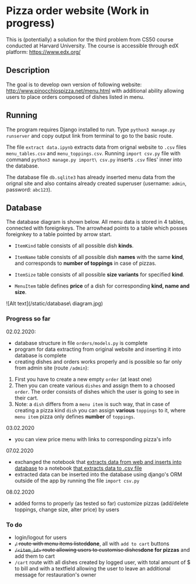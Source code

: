# Pizza order website (Work in progress)

This is (potentially) a solution for the third problem from CS50 course conducted at Harvard University. The course is accessible through edX platform: https://www.edx.org/

## Description

The goal is to develop own version of following website: http://www.pinocchiospizza.net/menu.html with additional ability allowing users to place orders composed of dishes listed in menu.

## Running

The program requires Django installed to run. Type `python3 manage.py runserver` and copy output link from terminal to go to the basic route.

The file `extract data.ipynb` extracts data from orignal website to `.csv` files `menu_tables.csv` and `menu_toppings.csv`. Running `import csv.py` file with command `python3 manage.py import\ csv.py` inserts `.csv` files' inner into the database.

The database file `db.sqlite3` has already inserted menu data from the orignal site and also contains already created superuser (username: `admin`, password: `abc123`).

## Database

The database diagram is shown below. All menu data is stored in 4 tables, connected with foreignkeys. The arrowhead points to a table which posses foreignkey to a table pointed by arrow start.

- `ItemKind` table consists of all possible dish **kinds**.

- `ItemName` table consists of all possible dish **names** with the same **kind**, and corresponds to **number of toppings** in case of pizzas.

- `ItemSize` table consists of all possible **size variants** for specified **kind**.

- `MenuItem` table defines **price** of a dish for corresponding **kind, name and size**.

![Alt text](/static/database\ diagram.jpg)

### Progress so far

02.02.2020:
- database structure in file `orders/models.py` is complete
- program for data extracting from original website and inserting it into database is complete
- creating dishes and orders works properly and is possible so far only from admin site (route `/admin`):
1) First you have to create a new empty `order` (at least one)
2) Then you can create various `dishes` and assign them to a choosed `order`. The order consists of dishes which the user is going to see in their cart.
3) Note: a `dish` differs from a `menu item` is such way, that in case of creating a pizza kind `dish` you can assign **various** `toppings` to it, where `menu item` pizza only defines **number** of `toppings`.

03.02.2020
- you can view price menu with links to corresponding pizza's info

07.02.2020
- exchanged the notebook that <ins>extracts data from web and inserts into database</ins> to a notebook <ins>that extracts data to .csv file</ins>
- extracted data can be inserted into the database using django's ORM outside of the app by running the file `import csv.py`

08.02.2020
- added forms to properly (as tested so far) customize pizzas (add/delete toppings, change size, alter price) by users

### To do

- login/logout for users
- <strike>`/` route with menu items listed</strike>**done**, all with `add to cart` buttons
- <strike>`/<item_id>` route allowing users to customise dishes</strike>**done for pizzas** and add them to cart
- `/cart` route with all dishes created by logged user, with total amount of $ to bill and with a textfield allowing the user to leave an additional message for restauration's owner
